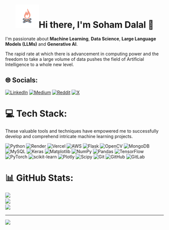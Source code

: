 <h1 align = "center"><img src="https://github.com/suhasmaddali/GIF-files/blob/main/animat-campfire-color.gif" width="75" />Hi there, I'm Soham Dalal 👋</h1>

I'm passionate about __Machine Learning__, __Data Science__, __Large Language Models (LLMs)__ and __Generative AI__. 

The rapid rate at which there is advancement in computing power and the freedom to take a large volume of data pushes the field of Artificial Intelligence to a whole new level.

## 🌐 Socials:
[![LinkedIn](https://img.shields.io/badge/LinkedIn-%230077B5.svg?logo=linkedin&logoColor=white)](https://linkedin.com/in/sohamdalal17) [![Medium](https://img.shields.io/badge/Medium-12100E?logo=medium&logoColor=white)](https://medium.com/@@dalalsoham78) [![Reddit](https://img.shields.io/badge/Reddit-%23FF4500.svg?logo=Reddit&logoColor=white)](https://reddit.com/user/Capital_Hippo2254) [![X](https://img.shields.io/badge/X-black.svg?logo=X&logoColor=white)](https://x.com/dalalsoham17) 

# 💻 Tech Stack:

These valuable tools and techniques have empowered me to successfully develop and comprehend intricate machine learning projects.

![Python](https://img.shields.io/badge/python-3670A0?style=for-the-badge&logo=python&logoColor=ffdd54) ![Render](https://img.shields.io/badge/Render-%46E3B7.svg?style=for-the-badge&logo=render&logoColor=white) ![Vercel](https://img.shields.io/badge/vercel-%23000000.svg?style=for-the-badge&logo=vercel&logoColor=white) ![AWS](https://img.shields.io/badge/AWS-%23FF9900.svg?style=for-the-badge&logo=amazon-aws&logoColor=white) ![Flask](https://img.shields.io/badge/flask-%23000.svg?style=for-the-badge&logo=flask&logoColor=white) ![OpenCV](https://img.shields.io/badge/opencv-%23white.svg?style=for-the-badge&logo=opencv&logoColor=white) ![MongoDB](https://img.shields.io/badge/MongoDB-%234ea94b.svg?style=for-the-badge&logo=mongodb&logoColor=white) ![MySQL](https://img.shields.io/badge/mysql-4479A1.svg?style=for-the-badge&logo=mysql&logoColor=white) ![Keras](https://img.shields.io/badge/Keras-%23D00000.svg?style=for-the-badge&logo=Keras&logoColor=white) ![Matplotlib](https://img.shields.io/badge/Matplotlib-%23ffffff.svg?style=for-the-badge&logo=Matplotlib&logoColor=black) ![NumPy](https://img.shields.io/badge/numpy-%23013243.svg?style=for-the-badge&logo=numpy&logoColor=white) ![Pandas](https://img.shields.io/badge/pandas-%23150458.svg?style=for-the-badge&logo=pandas&logoColor=white) ![TensorFlow](https://img.shields.io/badge/TensorFlow-%23FF6F00.svg?style=for-the-badge&logo=TensorFlow&logoColor=white) ![PyTorch](https://img.shields.io/badge/PyTorch-%23EE4C2C.svg?style=for-the-badge&logo=PyTorch&logoColor=white) ![scikit-learn](https://img.shields.io/badge/scikit--learn-%23F7931E.svg?style=for-the-badge&logo=scikit-learn&logoColor=white) ![Plotly](https://img.shields.io/badge/Plotly-%233F4F75.svg?style=for-the-badge&logo=plotly&logoColor=white) ![Scipy](https://img.shields.io/badge/SciPy-%230C55A5.svg?style=for-the-badge&logo=scipy&logoColor=%white) ![Git](https://img.shields.io/badge/git-%23F05033.svg?style=for-the-badge&logo=git&logoColor=white) ![GitHub](https://img.shields.io/badge/github-%23121011.svg?style=for-the-badge&logo=github&logoColor=white) ![GitLab](https://img.shields.io/badge/gitlab-%23181717.svg?style=for-the-badge&logo=gitlab&logoColor=white)
# 📊 GitHub Stats:
![](https://github-readme-stats.vercel.app/api?username=sohamdalal18&theme=dark&hide_border=false&include_all_commits=true&count_private=true)<br/>
![](https://github-readme-streak-stats.herokuapp.com/?user=sohamdalal18&theme=dark&hide_border=false)<br/>
![](https://github-readme-stats.vercel.app/api/top-langs/?username=sohamdalal18&theme=dark&hide_border=false&include_all_commits=true&count_private=true&layout=compact)

---
[![](https://visitcount.itsvg.in/api?id=sohamdalal18&icon=1&color=0)](https://visitcount.itsvg.in)

<!-- Proudly created with GPRM ( https://gprm.itsvg.in ) -->
